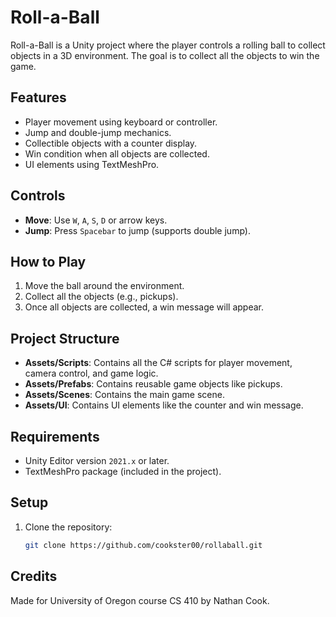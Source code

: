 # Roll-a-Ball

Roll-a-Ball is a Unity project where the player controls a rolling ball to collect objects in a 3D environment. The goal is to collect all the objects to win the game.

## Features
- Player movement using keyboard or controller.
- Jump and double-jump mechanics.
- Collectible objects with a counter display.
- Win condition when all objects are collected.
- UI elements using TextMeshPro.

## Controls
- **Move**: Use `W`, `A`, `S`, `D` or arrow keys.
- **Jump**: Press `Spacebar` to jump (supports double jump).

## How to Play
1. Move the ball around the environment.
2. Collect all the objects (e.g., pickups).
3. Once all objects are collected, a win message will appear.

## Project Structure
- **Assets/Scripts**: Contains all the C# scripts for player movement, camera control, and game logic.
- **Assets/Prefabs**: Contains reusable game objects like pickups.
- **Assets/Scenes**: Contains the main game scene.
- **Assets/UI**: Contains UI elements like the counter and win message.

## Requirements
- Unity Editor version `2021.x` or later.
- TextMeshPro package (included in the project).

## Setup
1. Clone the repository:
   ```bash
   git clone https://github.com/cookster00/rollaball.git

## Credits
Made for University of Oregon course CS 410 by Nathan Cook.
